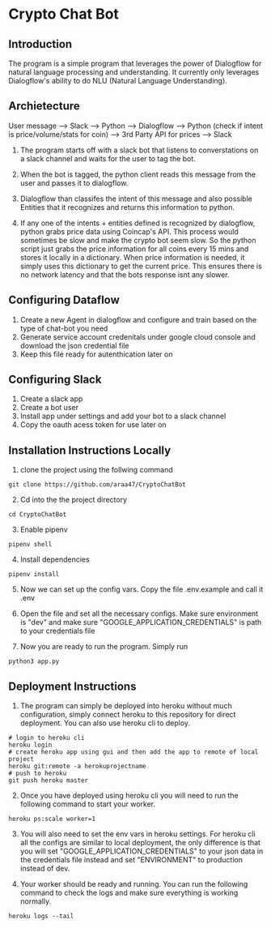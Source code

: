 # Crypto Chat Bot 

## Introduction

The program is a simple program that leverages the power of Dialogflow for natural language processing and understanding. It currently only leverages Dialogflow's ability to do NLU (Natural Language Understanding).  

## Archietecture  

User message --> Slack --> Python --> Dialogflow --> Python (check if intent is price/volume/stats for coin) -->  3rd Party API for prices --> Slack 

1) The program starts off with a slack bot that listens to converstations on a slack channel and waits for the user to tag the bot. 

2) When the bot is tagged, the python client reads this message from the user and passes it to dialogflow. 

3) Dialogflow than classifes the intent of this message and also possible Entities that it recognizes and returns this information to python. 

4) If any one of the intents + entities defined is recognized by dialogflow, python grabs price data using Coincap's API. This process would sometimes be slow and make the crypto bot seem slow. So the python script just grabs the price information for all coins every 15 mins and stores it locally in a dictionary. When price information is needed, it simply uses this dictionary to get the current price. This ensures there is no network latency and that the bots response isnt any slower.

## Configuring Dataflow 

1) Create a new Agent in dialogflow and configure and train based on the type of chat-bot you need
2) Generate service account credenitals under google cloud console and download the json credential file 
3) Keep this file ready for autenthication later on 

## Configuring Slack 

1) Create a slack app 
2) Create a bot user 
3) Install app under settings and add your bot to a slack channel 	
4) Copy the oauth acess token for use later on 

## Installation Instructions Locally

1) clone the project using the follwing command 
```
git clone https://github.com/araa47/CryptoChatBot
```

2) Cd into the the project directory

```
cd CryptoChatBot 
```

3) Enable pipenv
```
pipenv shell 
```

4) Install dependencies 
```
pipenv install 
```

5) Now we can set up the config vars. Copy the file .env.example and call it .env 

6) Open the file and set all the necessary configs. Make sure environment is "dev" and make sure "GOOGLE_APPLICATION_CREDENTIALS" is path to your credentials file

7) Now you are ready to run the program. Simply run 

```
python3 app.py 
```


## Deployment Instructions 

1) The program can simply be deployed into heroku without much configuration, simply connect heroku to this repository for direct deployment. You can also use heroku cli to deploy. 

```
# login to heroku cli
heroku login 
# create heroku app using gui and then add the app to remote of local project
heroku git:remote -a herokuprojectname
# push to heroku 
git push heroku master 
```

2) Once you have deployed using heroku cli you will need to run the following command to start your worker. 
```
heroku ps:scale worker=1
```

3) You will also need to set the env vars in heroku settings. For heroku cli all the configs are similar to local deployment, the only difference is that you will set "GOOGLE_APPLICATION_CREDENTIALS" to your json data in the credentials file instead and set "ENVIRONMENT" to production instead of dev. 


4) Your worker should be ready and running. You can run the following command to check the logs and make sure everything is working normally. 
```
heroku logs --tail
```




